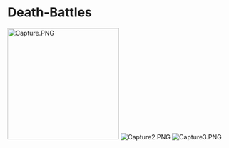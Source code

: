 # Death-Battles
<img src="/JPerez5/Death-Battles/blob/master/Capture.PNG?raw=true" alt="Capture.PNG" widht = "300" height = "250">
<img src="/JPerez5/Death-Battles/blob/master/Capture2.PNG?raw=true" alt="Capture2.PNG">
<img src="/JPerez5/Death-Battles/blob/master/Capture3.PNG?raw=true" alt="Capture3.PNG">
